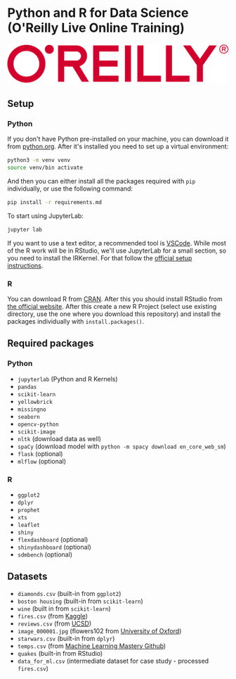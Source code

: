 # Python and R for Data Science (O'Reilly Live Online Training)

![](misc/oreilly_logo.png)

## Setup

### Python

If you don't have Python pre-installed on your machine, you can download it from [python.org](https://www.python.org/). After it's installed you need to set up a virtual environment:

```bash
python3 -m venv venv
source venv/bin activate
```

And then you can either install all the packages required with `pip` individually, or use the following command:

```bash
pip install -r requirements.md
```

To start using JupyterLab:

```bash
jupyter lab
```

If you want to use a text editor, a recommended tool is [VSCode](https://code.visualstudio.com/). While most of the R work will be in RStudio, we'll use JupyterLab for a small section, so you need to install the IRKernel. For that follow the [official setup instructions](https://irkernel.github.io/installation/).

### R

You can download R from [CRAN](https://cran.r-project.org/mirrors.html). After this you should install RStudio from [the official website](https://www.rstudio.com/products/rstudio/download/). After this create a new R Project (select use existing directory, use the one where you download this repository) and install the packages individually with `install.packages()`.

## Required packages

### Python

- `jupyterlab` (Python and R Kernels)
- `pandas`
- `scikit-learn`
- `yellowbrick`
- `missingno`
- `seaborn`
- `opencv-python`
- `scikit-image`
- `nltk` (download data as well)
- `spaCy` (download model with `python -m spacy download en_core_web_sm`)
- `flask` (optional)
- `mlflow` (optional)

### R

- `ggplot2`
- `dplyr`
- `prophet`
- `xts`
- `leaflet`
- `shiny`
- `flexdashboard` (optional)
- `shinydashboard` (optional)
- `sdmbench` (optional)

## Datasets

- `diamonds.csv` (built-in from `ggplot2`)
- `boston housing` (built-in from `scikit-learn`)
- `wine` (built in from `scikit-learn`)
- `fires.csv` (from [Kaggle](https://www.kaggle.com/datasets/rtatman/188-million-us-wildfires))
- `reviews.csv` (from [UCSD](https://jmcauley.ucsd.edu/data/amazon/))
- `image_000001.jpg` (flowers102 from [University of Oxford](https://www.robots.ox.ac.uk/~vgg/data/flowers/102/))
- `starwars.csv` (built-in from `dplyr`)
- `temps.csv` (from [Machine Learning Mastery Github](https://github.com/jbrownlee/Datasets))
- `quakes` (built-in from RStudio)
- `data_for_ml.csv` (intermediate dataset for case study - processed `fires.csv`)
